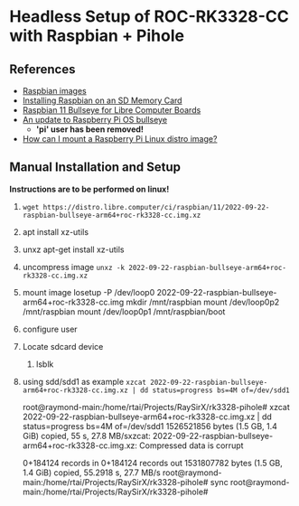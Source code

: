 # Headless Setup of ROC-RK3328-CC with Raspbian + Pihole

## References
- [Raspbian images](https://distro.libre.computer/ci/raspbian/11/)
- [Installing Raspbian on an SD Memory Card](https://kalitut.com/installing-raspbian-on-sd-card/)
- [Raspbian 11 Bullseye for Libre Computer Boards](https://hub.libre.computer/t/raspbian-11-bullseye-for-libre-computer-boards/82)
- [An update to Raspberry Pi OS bullseye](https://www.raspberrypi.com/news/raspberry-pi-bullseye-update-april-2022/)
  - **'pi' user has been removed!**
- [How can I mount a Raspberry Pi Linux distro image?](https://raspberrypi.stackexchange.com/questions/13137/how-can-i-mount-a-raspberry-pi-linux-distro-image)

## Manual Installation and Setup

**Instructions are to be performed on linux!**

1. `wget https://distro.libre.computer/ci/raspbian/11/2022-09-22-raspbian-bullseye-arm64+roc-rk3328-cc.img.xz`
1. apt install xz-utils
1. unxz apt-get install xz-utils
1. uncompress image
`unxz -k 2022-09-22-raspbian-bullseye-arm64+roc-rk3328-cc.img.xz`
1. mount image
	losetup -P /dev/loop0 2022-09-22-raspbian-bullseye-arm64+roc-rk3328-cc.img
	mkdir /mnt/raspbian
	mount /dev/loop0p2 /mnt/raspbian
	mount /dev/loop0p1 /mnt/raspbian/boot
1. configure user







1. Locate sdcard device
   1. lsblk
1. using sdd/sdd1 as example
`xzcat 2022-09-22-raspbian-bullseye-arm64+roc-rk3328-cc.img.xz | dd status=progress bs=4M of=/dev/sdd1`

	root@raymond-main:/home/rtai/Projects/RaySirX/rk3328-pihole# xzcat 2022-09-22-raspbian-bullseye-arm64+roc-rk3328-cc.img.xz | dd status=progress bs=4M of=/dev/sdd1
	1526521856 bytes (1.5 GB, 1.4 GiB) copied, 55 s, 27.8 MB/sxzcat: 2022-09-22-raspbian-bullseye-arm64+roc-rk3328-cc.img.xz: Compressed data is corrupt

	0+184124 records in
	0+184124 records out
	1531807782 bytes (1.5 GB, 1.4 GiB) copied, 55.2918 s, 27.7 MB/s
	root@raymond-main:/home/rtai/Projects/RaySirX/rk3328-pihole# sync
	root@raymond-main:/home/rtai/Projects/RaySirX/rk3328-pihole#



